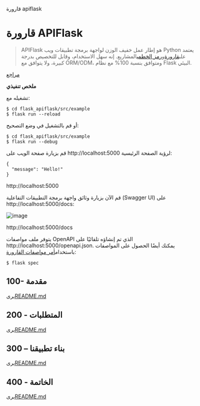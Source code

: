 قارورة apiflask

# قارورة APIFlask

> APIFlask هو إطار عمل خفيف الوزن لواجهة برمجة تطبيقات ويب Python يعتمد على[قارورة](https://github.com/pallets/flask)و[رمز الخطمي](https://github.com/marshmallow-code)المشاريع. إنه سهل الاستخدام، وقابل للتخصيص بدرجة كبيرة، ولا يتوافق مع ORM/ODM، ومتوافق بنسبة 100% مع نظام Flask البيئي.

[مراجع](./REFERENCES.md)

**ملخص تنفيذي**

تشغيله مع:

    $ cd flask_apiflask/src/example
    $ flask run --reload

أو قم بالتشغيل في وضع التصحيح:

    $ cd flask_apiflask/src/example
    $ flask run --debug

قم بزيارة صفحة الويب على http&#x3A;//localhost:5000 لرؤية الصفحة الرئيسية:

    {
      "message": "Hello!"
    }

http&#x3A;//localhost:5000

قم الآن بزيارة وثائق واجهة برمجة التطبيقات التفاعلية (Swagger UI) على http&#x3A;//localhost:5000/docs:

![image](https://github.com/user-attachments/assets/32bbb227-97fc-4f39-808b-a9f91f917979)

http&#x3A;//localhost:5000/docs

يتوفر ملف مواصفات OpenAPI الذي تم إنشاؤه تلقائيًا على http&#x3A;//localhost:5000/openapi.json. يمكنك أيضًا الحصول على المواصفات باستخدام[أمر مواصفات القارورة](https://apiflask.com/openapi/#the-flask-spec-command):

    $ flask spec

## 100- مقدمة

يرى[README.md](./100/README.md)

## 200 - المتطلبات

يرى[README.md](./200/README.md)

## 300 – بناء تطبيقنا

يرى[README.md](./300/README.md)

## 400 - الخاتمة

يرى[README.md](./400/README.md)
